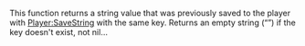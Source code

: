 This function returns a string value that was previously saved to the player with [Player:SaveString](https://developer.roblox.com/en-us/api-reference/function/Player/SaveString) with the same key. Returns an empty string (“”) if the key doesn't exist, not nil…